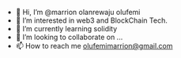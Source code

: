 - 👋 Hi, I’m @marrion olanrewaju olufemi
- 👀 I’m interested in web3 and BlockChain Tech.
- 🌱 I’m currently learning solidity 
- 💞️ I’m looking to collaborate on ...
- 📫 How to reach me olufemimarrion@gmail.com

<!---
marrionolufemi/marrionolufemi is a ✨ special ✨ repository because its `README.md` (this file) appears on your GitHub profile.
You can click the Preview link to take a look at your changes.
--->
